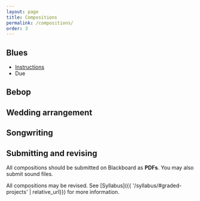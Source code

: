 ```yaml
---
layout: page
title: Compositions
permalink: /compositions/
order: 3
---
```


## Blues

* [Instructions](https://viva.pressbooks.pub/app/uploads/sites/12/2019/08/COMP-blues.pdf)
* Due 

## Bebop

## Wedding arrangement

## Songwriting

## Submitting and revising

All compositions should be submitted on Blackboard as **PDFs**. You may also submit sound files.

All compositions may be revised. See [Syllabus]({{ '/syllabus/#graded-projects' | relative_url}}) for more information.